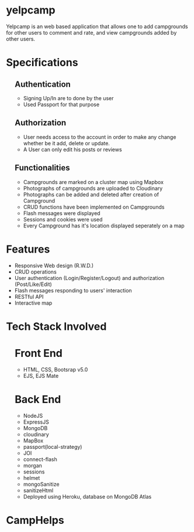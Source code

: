 # yelpcamp 
Yelpcamp is an web based application that allows one to add campgrounds for other users to comment and rate, and view campgrounds added by other users.



<h1>Specifications</h1>
<ul>
  <h2>Authentication</h2>
  <ul>
    <li>Signing Up/In are to done by the user</li>
    <li>Used Passport for that purpose</li>
  </ul>
  <h2>Authorization</h2>
  <ul>
    <li>User needs access to the account in order to make any change whether be it add, delete or update.</li>
    <li>A User can only edit his posts or reviews</li>
  </ul>

  <h2>Functionalities</h2>
  <ul>
    <li>Campgrounds are marked on a cluster map using Mapbox</li>
    <li>Photographs of campgrounds are uploaded to Cloudinary</li>
    <li>Photographs can be added and deleted after creation of Campground</li>
    <li>CRUD functions have been implemented on Campgrounds</li>
    <li>Flash messages were displayed</li>
    <li>Sessions and cookies were used</li>
    <li>Every Campground has it's location displayed seperately on a map</li>
  </ul>

  
</ul>
<h1>Features</h1>
<ul>
  <li>Responsive Web design (R.W.D.)</li>
  <li>CRUD operations</li>
  <li>
    User authentication (Login/Register/Logout) and authorization
    (Post/Like/Edit)
  </li>
  <li>Flash messages responding to users' interaction</li>
  <li>RESTful API</li>
  <li>Interactive map</li>
</ul>

<h1>Tech Stack Involved</h1>
<ul>
  <h1>Front End</h1>
  <ul>
    <li>HTML, CSS, Bootsrap v5.0</li>
    <li>EJS, EJS Mate</li>
  </ul>
  <h1>Back End</h1>
  <ul>
    <li>NodeJS</li>
    <li>ExpressJS</li>
    <li>MongoDB</li>
    <li>cloudinary</li>
    <li>MapBox</li>
    <li>passport(local-strategy)</li>
    <li>JOI</li>
    <li>connect-flash</li>
    <li>morgan</li>
    <li>sessions</li>
    <li>helmet</li>
    <li>mongoSanitize</li>
    <li>sanitizeHtml</li>
    <li>Deployed using Heroku, database on MongoDB Atlas</li>
  </ul>
</ul>

# CampHelps
